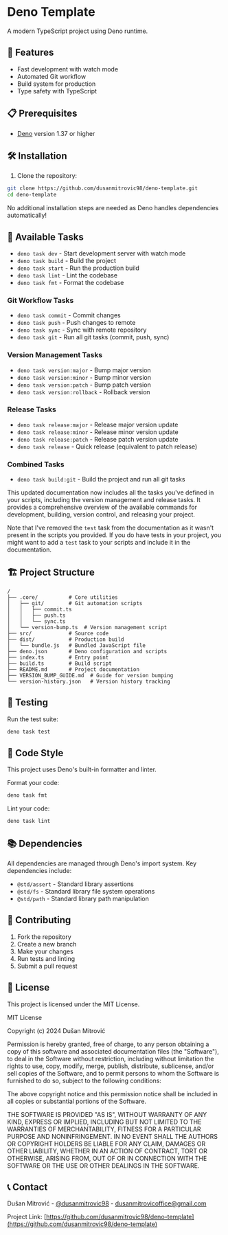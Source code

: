 # Deno Template 

A modern TypeScript project using Deno runtime.

## 🚀 Features

- Fast development with watch mode
- Automated Git workflow
- Build system for production
- Type safety with TypeScript

## 📋 Prerequisites

- [Deno](https://deno.land/) version 1.37 or higher

## 🛠️ Installation

1. Clone the repository:
```bash
git clone https://github.com/dusanmitrovic98/deno-template.git
cd deno-template
```

No additional installation steps are needed as Deno handles dependencies automatically!

## 🔧 Available Tasks

- `deno task dev` - Start development server with watch mode
- `deno task build` - Build the project
- `deno task start` - Run the production build
- `deno task lint` - Lint the codebase
- `deno task fmt` - Format the codebase

### Git Workflow Tasks
- `deno task commit` - Commit changes
- `deno task push` - Push changes to remote
- `deno task sync` - Sync with remote repository
- `deno task git` - Run all git tasks (commit, push, sync)

### Version Management Tasks
- `deno task version:major` - Bump major version
- `deno task version:minor` - Bump minor version
- `deno task version:patch` - Bump patch version
- `deno task version:rollback` - Rollback version

### Release Tasks
- `deno task release:major` - Release major version update
- `deno task release:minor` - Release minor version update
- `deno task release:patch` - Release patch version update
- `deno task release` - Quick release (equivalent to patch release)

### Combined Tasks
- `deno task build:git` - Build the project and run all git tasks

This updated documentation now includes all the tasks you've defined in your scripts, including the version management and release tasks. It provides a comprehensive overview of the available commands for development, building, version control, and releasing your project.

Note that I've removed the `test` task from the documentation as it wasn't present in the scripts you provided. If you do have tests in your project, you might want to add a `test` task to your scripts and include it in the documentation.


## 🏗️ Project Structure

```
/
├── .core/          # Core utilities
│   ├── git/        # Git automation scripts
│   │   ├── commit.ts
│   │   ├── push.ts
│   │   └── sync.ts
│   └── version-bump.ts  # Version management script
├── src/            # Source code
├── dist/           # Production build
│   └── bundle.js   # Bundled JavaScript file
├── deno.json       # Deno configuration and scripts
├── index.ts        # Entry point
├── build.ts        # Build script
├── README.md       # Project documentation
├── VERSION_BUMP_GUIDE.md  # Guide for version bumping
└── version-history.json   # Version history tracking
```

## 🧪 Testing

Run the test suite:
```bash
deno task test
```

## 📝 Code Style

This project uses Deno's built-in formatter and linter. 

Format your code:
```bash
deno task fmt
```

Lint your code:
```bash
deno task lint
```

## 📚 Dependencies

All dependencies are managed through Deno's import system. Key dependencies include:

- `@std/assert` - Standard library assertions
- `@std/fs` - Standard library file system operations
- `@std/path` - Standard library path manipulation

## 🤝 Contributing

1. Fork the repository
2. Create a new branch
3. Make your changes
4. Run tests and linting
5. Submit a pull request

## 📄 License

This project is licensed under the MIT License.

MIT License

Copyright (c) 2024 Dušan Mitrović

Permission is hereby granted, free of charge, to any person obtaining a copy
of this software and associated documentation files (the "Software"), to deal
in the Software without restriction, including without limitation the rights
to use, copy, modify, merge, publish, distribute, sublicense, and/or sell
copies of the Software, and to permit persons to whom the Software is
furnished to do so, subject to the following conditions:

The above copyright notice and this permission notice shall be included in all
copies or substantial portions of the Software.

THE SOFTWARE IS PROVIDED "AS IS", WITHOUT WARRANTY OF ANY KIND, EXPRESS OR
IMPLIED, INCLUDING BUT NOT LIMITED TO THE WARRANTIES OF MERCHANTABILITY,
FITNESS FOR A PARTICULAR PURPOSE AND NONINFRINGEMENT. IN NO EVENT SHALL THE
AUTHORS OR COPYRIGHT HOLDERS BE LIABLE FOR ANY CLAIM, DAMAGES OR OTHER
LIABILITY, WHETHER IN AN ACTION OF CONTRACT, TORT OR OTHERWISE, ARISING FROM,
OUT OF OR IN CONNECTION WITH THE SOFTWARE OR THE USE OR OTHER DEALINGS IN THE
SOFTWARE.

## 📞 Contact

Dušan Mitrović - [@dusanmitrovic98](https://twitter.com/dusanmitrovic98) - dusanmitrovicoffice@gmail.com

Project Link: [https://github.com/dusanmitrovic98/deno-template](https://github.com/dusanmitrovic98/deno-template)